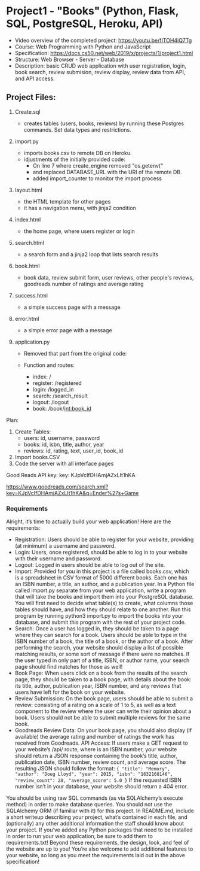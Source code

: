 # Project1 - "Books" (Python, Flask, SQL, PostgreSQL, Heroku, API)

- Video overview of the completed project: https://youtu.be/fITOH4iQ7Tg
- Course: Web Programming with Python and JavaScript
- Specification: https://docs.cs50.net/web/2019/x/projects/1/project1.html
- Structure: Web Browser - Server - Database
- Description: basic CRUD web application with user registration, login, book search, review submision, review display, review data from API, and API access.

## Project Files:
1. Create.sql
    * creates tables (users, books, reviews) by running these Postgres commands. Set data types and restrictions.
2. import.py
    * imports books.csv to remote DB on Heroku. 
    * idjustments of the initially provided code: 
        - On line 7 where create_engine removed "os.getenv("
        - and replaced DATABASE_URL with the URI of the remote DB.
        - added import_counter to monitor the import process
3. layout.html
    * the HTML template for other pages
    * it has a navigation menu, with jinja2 condition
4. index.html
    * the home page, where users register or login
5. search.html
    * a search form and a jinja2 loop that lists search results
6. book.html
    * book data, review submit form, user reviews, other people's reviews, goodreads number of ratings and average rating
7. success.html
    * a simple success page with a message
8. error.html
    * a simple error page with a message
9. application.py

    * Removed that part from the original code:
        <!-- 
        # Check for environment variable
        if not os.getenv("DATABASE_URL"):
            raise RuntimeError("DATABASE_URL is not set") -->
        
    * Function and routes:
        - index:    /
        - register: /registered
        - login:    /logged_in
        - search:   /search_result
        - logout:   /logout
        - book:     /book/<int:book_id>
   

Plan:
1. Create Tables: 
    - users: id, username, password
    - books: id, isbn, title, author, year
    - reviews: id, rating, text, user_id, book_id
2. Import books.CSV
3. Code the server with all interface pages

Good Reads API key:
key: KJpVcIfDHAmjAZxLIt1hKA

https://www.goodreads.com/search.xml?key=KJpVcIfDHAmjAZxLIt1hKA&q=Ender%27s+Game

### Requirements
Alright, it’s time to actually build your web application! Here are the requirements:

- Registration: Users should be able to register for your website, providing (at minimum) a username and password.
- Login: Users, once registered, should be able to log in to your website with their username and password.
- Logout: Logged in users should be able to log out of the site.
- Import: Provided for you in this project is a file called books.csv, which is a spreadsheet in CSV format of 5000 different books. Each one has an ISBN number, a title, an author, and a publication year. In a Python file called import.py separate from your web application, write a program that will take the books and import them into your PostgreSQL database. You will first need to decide what table(s) to create, what columns those tables should have, and how they should relate to one another. Run this program by running python3 import.py to import the books into your database, and submit this program with the rest of your project code.
- Search: Once a user has logged in, they should be taken to a page where they can search for a book. Users should be able to type in the ISBN number of a book, the title of a book, or the author of a book. After performing the search, your website should display a list of possible matching results, or some sort of message if there were no matches. If the user typed in only part of a title, ISBN, or author name, your search page should find matches for those as well!
- Book Page: When users click on a book from the results of the search page, they should be taken to a book page, with details about the book: its title, author, publication year, ISBN number, and any reviews that users have left for the book on your website.
- Review Submission: On the book page, users should be able to submit a review: consisting of a rating on a scale of 1 to 5, as well as a text component to the review where the user can write their opinion about a book. Users should not be able to submit multiple reviews for the same book.
- Goodreads Review Data: On your book page, you should also display (if available) the average rating and number of ratings the work has received from Goodreads.
API Access: If users make a GET request to your website’s /api/<isbn> route, where <isbn> is an ISBN number, your website should return a JSON response containing the book’s title, author, publication date, ISBN number, review count, and average score. The resulting JSON should follow the format:
`{
    "title": "Memory",
    "author": "Doug Lloyd",
    "year": 2015,
    "isbn": "1632168146",
    "review_count": 28,
    "average_score": 5.0
}`
If the requested ISBN number isn’t in your database, your website should return a 404 error.

You should be using raw SQL commands (as via SQLAlchemy’s execute method) in order to make database queries. You should not use the SQLAlchemy ORM (if familiar with it) for this project.
In README.md, include a short writeup describing your project, what’s contained in each file, and (optionally) any other additional information the staff should know about your project.
If you’ve added any Python packages that need to be installed in order to run your web application, be sure to add them to requirements.txt!
Beyond these requirements, the design, look, and feel of the website are up to you! You’re also welcome to add additional features to your website, so long as you meet the requirements laid out in the above specification!

